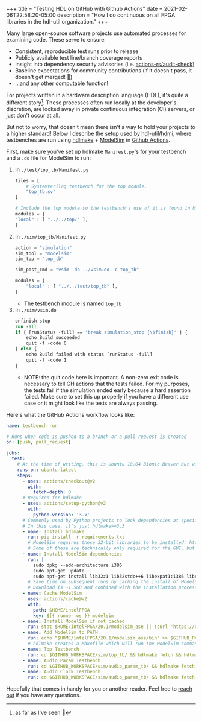 +++
title = "Testing HDL on GitHub with Github Actions"
date = 2021-02-06T22:58:20-05:00
description = "How I do continuous on all FPGA libraries in the hdl-util organization."
+++

Many large open-source software projects use automated processes for examining code.
These serve to ensure:

* Consistent, reproducible test runs prior to release
* Publicly available test line/branch coverage reports
* Insight into dependency security advisories (i.e. [actions-rs/audit-check](https://github.com/actions-rs/audit-check))
* Baseline expectations for community contributions (if it doesn't pass, it doesn't get merged! :shrug:)
* ...and any other computable function!

For projects written in a hardware description language (HDL), it's quite a different story[^1].
These processes often run locally at the developer's discretion, are locked away in private continuous integration (CI) servers,
or just don't occur at all.

But not to worry, that doesn't mean there isn't a way to hold your projects to a higher standard! Below I describe the setup used by [hdl-util/hdmi](https://github.com/hdl-util/hdmi), where testbenches are run using [hdlmake](https://hdlmake.readthedocs.io/en/master/) + [ModelSim](https://en.wikipedia.org/wiki/ModelSim) in [Github Actions](https://docs.github.com/en/actions).

First, make sure you've set up hdlmake `Manifest.py`'s for your testbench and a `.do` file for ModelSim to run:

1. In `./test/top_tb/Manifest.py`
    ```python
    files = [
        # SystemVerilog testbench for the top module.
        "top_tb.sv"
    ]

    # Include the top module so the testbench's use of it is found in ModelSim
    modules = {
    "local" : [ "../../top/" ],
    }
    ```
1. In `./sim/top_tb/Manifest.py`
    ```python
    action = "simulation"
    sim_tool = "modelsim"
    sim_top = "top_tb"

    sim_post_cmd = "vsim -do ../vsim.do -c top_tb"

    modules = {
        "local" : [ "../../test/top_tb" ],
    }
    ```
    * The testbench module is named `top_tb`
1. In `./sim/vsim.do`
    ```do
    onfinish stop
    run -all
    if { [runStatus -full] == "break simulation_stop {\$finish}" } {
        echo Build succeeded
        quit -f -code 0
    } else {
        echo Build failed with status [runStatus -full]
        quit -f -code 1
    }
    ```
    * NOTE: the quit code here is important. A non-zero exit code is necessary to tell GH actions that the tests failed.
      For my purposes, the tests fail if the simulation ended early because a hard assertion failed. Make sure to set this up properly if you have a different use case or it might look like the tests are always passing.

Here's what the GitHub Actions workflow looks like:

```yaml
name: testbench run

# Runs when code is pushed to a branch or a pull request is created
on: [push, pull_request]

jobs:
  test:
    # At the time of writing, this is Ubuntu 18.04 Bionic Beaver but will be 20.04 Focal Fossa in the near future.
    runs-on: ubuntu-latest
    steps:
      - uses: actions/checkout@v2
        with:
          fetch-depth: 0
      # Required for hdlmake
      - uses: actions/setup-python@v2
        with:
          python-version: '3.x'
      # Commonly used by Python projects to lock dependencies at specific versions.
      # In this case, it's just hdlmake==3.3
      - name: Install hdlmake
        run: pip install -r requirements.txt
        # ModelSim requires these 32-bit libraries to be installed: https://www.intel.com/content/www/us/en/programmable/support/support-resources/knowledge-base/solutions/rd05302012_638.html
        # Some of these are technically only required for the GUI, but it won't load on a headless server without them.
      - name: Install ModelSim dependencies
        run: |
          sudo dpkg --add-architecture i386
          sudo apt-get update
          sudo apt-get install lib32z1 lib32stdc++6 libexpat1:i386 libc6:i386 libsm6:i386 libncurses5:i386 libx11-6:i386 zlib1g:i386 libxext6:i386 libxft2:i386
        # Save time on subsequent runs by caching the install of ModelSim.
        # Download is ~1.5GB and combined with the installation process it takes over 3 minutes.
      - name: Cache ModelSim
        uses: actions/cache@v2
        with:
          path: $HOME/intelFPGA
          key: ${{ runner.os }}-modelsim
      - name: Install ModelSim if not cached
        run: stat $HOME/intelFPGA/20.1/modelsim_ase || (curl 'https://download.altera.com/akdlm/software/acdsinst/20.1std.1/720/ib_installers/ModelSimSetup-20.1.1.720-linux.run' -o ModelSimSetup.run && chmod +x ModelSimSetup.run && ./ModelSimSetup.run --mode unattended --accept_eula 1 && sed -i 's/linux_rh60/linux/g' $HOME/intelFPGA/20.1/modelsim_ase/vco )
      - name: Add ModelSim to PATH
        run: echo "$HOME/intelFPGA/20.1/modelsim_ase/bin" >> $GITHUB_PATH
        # hdlmake creates a Makefile which will run the ModelSim command for running the testbench
      - name: Top Testbench
        run: cd $GITHUB_WORKSPACE/sim/top_tb/ && hdlmake fetch && hdlmake && make
      - name: Audio Param Testbench
        run: cd $GITHUB_WORKSPACE/sim/audio_param_tb/ && hdlmake fetch && hdlmake && make
      - name: Audio Clock Testbench
        run: cd $GITHUB_WORKSPACE/sim/audio_param_tb/ && hdlmake fetch && hdlmake && make
```

Hopefully that comes in handy for you or another reader. Feel free to [reach out](/about) if you have any questions.

[^1]: as far as I've seen :slightly_smiling_face: